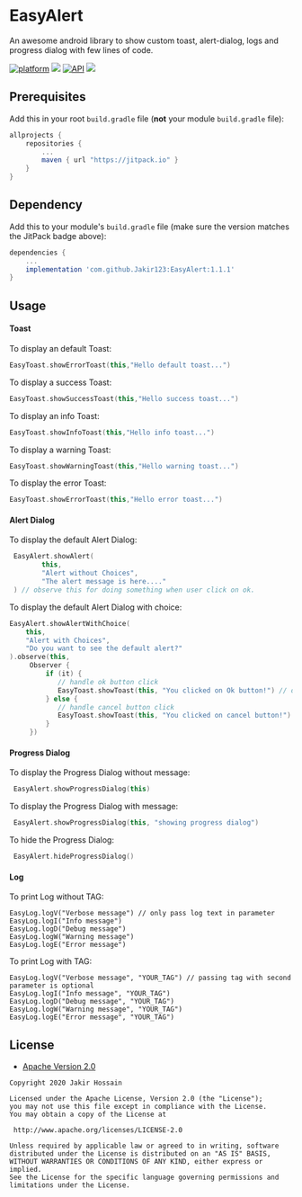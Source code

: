 # EasyAlert
An awesome android library to show custom toast, alert-dialog, logs and progress dialog with few lines of code. 

[![platform](https://img.shields.io/badge/platform-Android-yellow.svg)](https://www.android.com)
[![](https://img.shields.io/badge/Language-Kotlin-green.svg)](https://kotlinlang.org)
[![API](https://img.shields.io/badge/API-15%2B-brightgreen.svg?style=plastic)](https://android-arsenal.com/api?level=15)
[![](https://jitpack.io/v/Jakir123/EasyAlert.svg)](https://jitpack.io/#Jakir123/EasyAlert)

## Prerequisites

Add this in your root `build.gradle` file (**not** your module `build.gradle` file):

```gradle
allprojects {
	repositories {
		...
		maven { url "https://jitpack.io" }
	}
}
```
## Dependency

Add this to your module's `build.gradle` file (make sure the version matches the JitPack badge above):

```gradle
dependencies {
	...
	implementation 'com.github.Jakir123:EasyAlert:1.1.1'
}
```

## Usage

#### Toast
To display an default Toast:
``` kotlin
EasyToast.showErrorToast(this,"Hello default toast...")
```
To display a success Toast:

``` kotlin
EasyToast.showSuccessToast(this,"Hello success toast...")
```
To display an info Toast:

``` kotlin
EasyToast.showInfoToast(this,"Hello info toast...")
```
To display a warning Toast:

``` kotlin
EasyToast.showWarningToast(this,"Hello warning toast...")
```
To display the error Toast:

``` kotlin
EasyToast.showErrorToast(this,"Hello error toast...")
```

#### Alert Dialog
To display the default Alert Dialog:

``` kotlin
 EasyAlert.showAlert(
        this,
        "Alert without Choices",
        "The alert message is here...."
 ) // observe this for doing something when user click on ok.
```
To display the default Alert Dialog with choice:

``` kotlin
EasyAlert.showAlertWithChoice(
    this,
    "Alert with Choices",
    "Do you want to see the default alert?"
).observe(this,
     Observer {
         if (it) {
            // handle ok button click
            EasyToast.showToast(this, "You clicked on Ok button!") // default toast
         } else {
            // handle cancel button click
            EasyToast.showToast(this, "You clicked on cancel button!") // default toast
         }
     })
```

#### Progress Dialog
To display the Progress Dialog without message:

``` kotlin
 EasyAlert.showProgressDialog(this)
```
To display the Progress Dialog with message:

``` kotlin
 EasyAlert.showProgressDialog(this, "showing progress dialog")
```

To hide the Progress Dialog:
``` kotlin
 EasyAlert.hideProgressDialog()
 ```

#### Log
To print Log without TAG:

```
EasyLog.logV("Verbose message") // only pass log text in parameter 
EasyLog.logI("Info message")
EasyLog.logD("Debug message")
EasyLog.logW("Warning message")
EasyLog.logE("Error message")
```

To print Log with TAG:

```
EasyLog.logV("Verbose message", "YOUR_TAG") // passing tag with second parameter is optional
EasyLog.logI("Info message", "YOUR_TAG")
EasyLog.logD("Debug message", "YOUR_TAG")
EasyLog.logW("Warning message", "YOUR_TAG")
EasyLog.logE("Error message", "YOUR_TAG")
```


## License

* [Apache Version 2.0](http://www.apache.org/licenses/LICENSE-2.0.html)

```
Copyright 2020 Jakir Hossain

Licensed under the Apache License, Version 2.0 (the "License");
you may not use this file except in compliance with the License.
You may obtain a copy of the License at

 http://www.apache.org/licenses/LICENSE-2.0

Unless required by applicable law or agreed to in writing, software
distributed under the License is distributed on an "AS IS" BASIS,
WITHOUT WARRANTIES OR CONDITIONS OF ANY KIND, either express or implied.
See the License for the specific language governing permissions and
limitations under the License.
